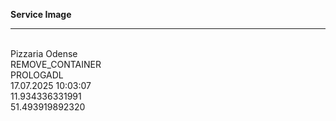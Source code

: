 <b>Service Image</b><hr><br>Pizzaria Odense<br>REMOVE_CONTAINER<br>PROLOGADL<br>17.07.2025 10:03:07<br>11.934336331991<br>51.493919892320
